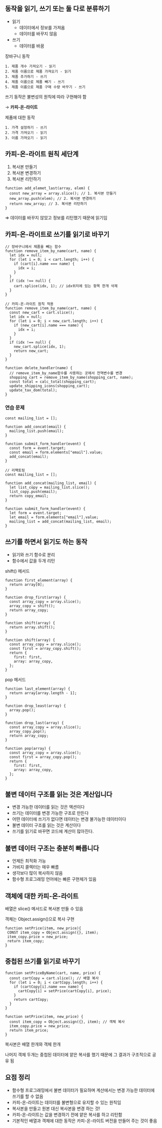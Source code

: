 ## 동작을 읽기, 쓰기 또는 둘 다로 분류하기

- 읽기
  - 데이터에서 정보를 가져옴
  - 데이터를 바꾸지 않음
- 쓰기
  - 데이터를 바꿈

장바구니 동작

```tsx
1. 제품 개수 가져오기 - 읽기
2. 제품 이름으로 제품 가져오기 - 읽기
3. 제품 추가하기 - 쓰기
4. 제품 이름으로 제품 빼기 - 쓰기
5. 제품 이름으로 제품 구매 수량 바꾸기 - 쓰기
```

쓰기 동작은 불변성의 원칙에 따라 구현해야 함

→ **카피-온-라이트**

제품에 대한 동작

```tsx
1. 가격 설정하기 - 쓰기
2. 가격 가져오기 - 읽기
3. 이름 가져오기 - 읽기
```

## 카피-온-라이트 원칙 세단계

1. 복사본 만들기
2. 복사본 변경하기
3. 복사본 리턴하기

```tsx
function add_elemet_last(array, elem) {
  const new_array = array.slice(); // 1. 복사본 만들기
  new_array.push(elem); // 2. 복사본 변경하기
  return new_array; // 3. 복사본 리턴하기
}
```

⇒ 데이터를 바꾸지 않았고 정보를 리턴했기 때문에 읽기임

## 카피-온-라이트로 쓰기를 읽기로 바꾸기

```tsx
// 장바구니에서 제품을 빼는 함수
function remove_item_by_name(cart, name) {
  let idx = null;
  for (let i = 0; i < cart.length; i++) {
    if (cart[i].name === name) {
      idx = i;
    }
  }
  if (idx !== null) {
    cart.splice(idx, 1); // idx위치에 있는 항목 한개 삭제
  }
}

// 카피-온-라이트 원칙 적용
function remove_item_by_name(cart, name) {
  const new_cart = cart.slice();
  let idx = null;
  for (let i = 0; i < new_cart.length; i++) {
    if (new_cart[i].name === name) {
      idx = i;
    }
  }
  if (idx !== null) {
    new_cart.splice(idx, 1);
    return new_cart;
  }
}

function delete_handler(name) {
  // remove_item_by_name함수를 사용하는 곳에서 전역변수를 변경
  shopping_cart = remove_item_by_name(shopping_cart, name);
  const total = calc_total(shopping_cart);
  update_shipping_icons(shopping_cart);
  update_tax_dom(total);
}
```

### 연습 문제

```tsx
const mailing_list = [];

function add_concat(email) {
  mailing_list.push(email);
}

function submit_form_handler(event) {
  const form = event.target;
  const email = form.elements["email"].value;
  add_concat(email);
}

// 리팩토링
const mailing_list = [];

function add_concat(mailing_list, email) {
  let list_copy = mailing_list.slice();
  list_copy.push(email);
  return copy_email;
}

function submit_form_handler(event) {
  let form = event.target;
  let email = form.elements["email"].value;
  mailing_list = add_concat(mailing_list, email);
}
```

## 쓰기를 하면서 읽기도 하는 동작

- 읽기와 쓰기 함수로 분리
- 함수에서 값을 두개 리턴

shift() 메서드

```tsx
function first_element(array) {
  return array[0];
}

function drop_first(array) {
  const array_copy = array.slice();
  array_copy = shift();
  return array_copy;
}

function shift(array) {
  return array.shift();
}

function shift(array) {
  const array_copy = array.slice();
  const first = array_copy.shift();
  return {
    first: first,
    array: array_copy,
  };
}
```

pop 메서드

```tsx
function last_element(array) {
  return array[array.length - 1];
}

function drop_least(array) {
  array.pop();
}

function drop_last(array) {
  const array_copy = array.slice();
  array_copy.pop();
  return array_copy;
}

function pop(array) {
  const array_copy = array.slice();
  const first = array_copy.pop();
  return {
    first: first,
    array: array_copy,
  };
}
```

## 불변 데이터 구조를 읽는 것은 계산입니다

- 변경 가능한 데이터를 읽는 것은 액션이다
- 쓰기는 데이터를 변경 가능한 구조로 만든다
- 어떤 데이터에 쓰기가 없다면 데이터는 변경 불가능한 데이터이다
- 불변 데이터 구조를 읽는 것은 계산이다
- 쓰기를 읽기로 바꾸면 코드에 계산이 많아진다.

## 불변 데이터 구조는 충분히 빠릅니다

- 언제든 최적화 가능
- 가비지 콜렉터는 매우 빠름
- 생각보다 많이 복사하지 않음
- 함수형 프로그래밍 언어에는 빠른 구현체가 있음

## 객체에 대한 카피-온-라이트

배열은 slice() 메서드로 복사본 만들 수 있음

객체는 Object.assign()으로 복사 구현

```tsx
function setPrice(item, new_price){
 CONST item_copy = Object.assign({}, item);
 item_copy.price = new_price;
 return item_copy;
}
```

## 중첩된 쓰기를 읽기로 바꾸기

```tsx
function setPriceByName(cart, name, price) {
  const cartCopy = cart.slice(); // 배열 복사
  for (let i = 0; i < cartCopy.length; i++) {
    if (cartCopy[i].name === name) {
      cartCopy[i] = setPrice(cartCopy[i], price);
    }
    return cartCopy;
  }
}

function setPrice(item, new_price) {
  const item_copy = Object.assign({}, item); // 객체 복사
  item_copy.price = new_price;
  return item_price;
}
```

복사본은 배열 한개와 객체 한개

나머지 객체 두개는 중첩된 데이터에 얕은 복사를 했기 때문에 그 결과가 구조적으로 공유 됨

## 요점 정리

- 함수형 프로그래밍에서 불변 데이터가 필요하며 계산에서는 변경 가능한 데이터에 쓰기를 할 수 없음
- 카피-온-라이트는 데이터를 불변형으로 유지할 수 있는 원칙임
- 복사본을 만들고 원본 대신 복사본을 변경 하는 것!
- 카피-온-라이트는 값을 변경하기 전에 얕은 복사를 하고 리턴함
- 기본적인 배열과 객체에 대한 동작은 카피-온-라이트 버전을 만들어 주는 것이 좋음
